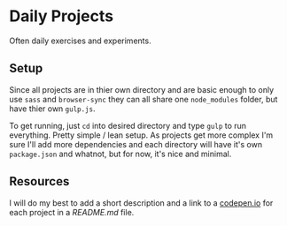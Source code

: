 # Daily Projects

Often daily exercises and experiments.

## Setup

Since all projects are in thier own directory and are basic enough to only use `sass` and `browser-sync` they can all share one `node_modules` folder, but have thier own `gulp.js`.

To get running, just `cd` into desired directory and type `gulp` to run everything. Pretty simple / lean setup. As projects get more complex I'm sure I'll add more dependencies and each directory will have it's own `package.json` and whatnot, but for now, it's nice and minimal.


## Resources

I will do my best to add a short description and a link to a [codepen.io](https://codepen.io/buildingsareheavy/pens/public/#) for each project in a *README.md* file.